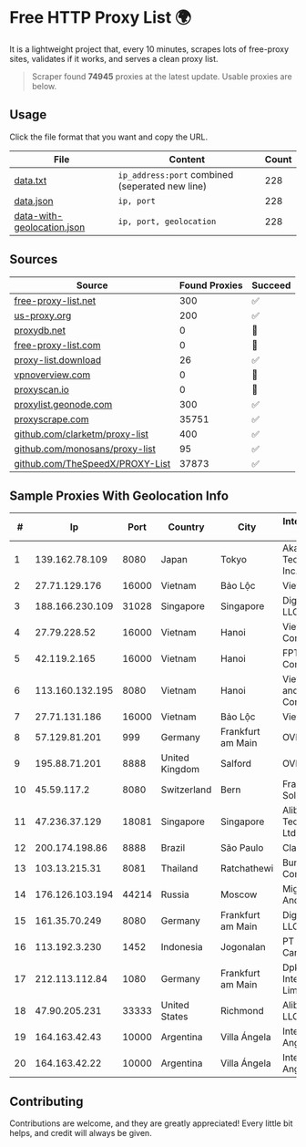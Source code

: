 
# Free HTTP Proxy List 🌍

It is a lightweight project that, every 10 minutes, scrapes lots of free-proxy sites, validates if it works, and serves a clean proxy list.


> Scraper found **74945** proxies at the latest update. Usable proxies are below.

## Usage

Click the file format that you want and copy the URL.


|File|Content|Count|
|----|-------|-----|
|[data.txt](https://raw.githubusercontent.com/themiralay/Proxy-List-World/master/data.txt)|`ip_address:port` combined (seperated new line)|228|
|[data.json](https://raw.githubusercontent.com/themiralay/Proxy-List-World/master/data.json)|`ip, port`|228|
|[data-with-geolocation.json](https://raw.githubusercontent.com/themiralay/Proxy-List-World/master/data-with-geolocation.json)|`ip, port, geolocation`|228|

## Sources

|Source|Found Proxies|Succeed|
|------|-------------|-------|
|[free-proxy-list.net](https://free-proxy-list.net)|300|✅|
|[us-proxy.org](https://www.us-proxy.org)|200|✅|
|[proxydb.net](http://proxydb.net)|0|🚫|
|[free-proxy-list.com](https://free-proxy-list.com/?page=&port=&type%5B%5D=http&type%5B%5D=https&up_time=0&search=Search)|0|🚫|
|[proxy-list.download](https://www.proxy-list.download/HTTP)|26|✅|
|[vpnoverview.com](https://vpnoverview.com/privacy/anonymous-browsing/free-proxy-servers)|0|🚫|
|[proxyscan.io](https://www.proxyscan.io)|0|🚫|
|[proxylist.geonode.com](https://proxylist.geonode.com/api/proxy-list?limit=300&page=1&sort_by=lastChecked&sort_type=desc&protocols=http,https)|300|✅|
|[proxyscrape.com](https://api.proxyscrape.com/v2/?request=displayproxies&protocol=http&timeout=10000&country=all&ssl=all&anonymity=all)|35751|✅|
|[github.com/clarketm/proxy-list](https://raw.githubusercontent.com/clarketm/proxy-list/master/proxy-list-raw.txt)|400|✅|
|[github.com/monosans/proxy-list](https://raw.githubusercontent.com/monosans/proxy-list/main/proxies/http.txt)|95|✅|
|[github.com/TheSpeedX/PROXY-List](https://raw.githubusercontent.com/TheSpeedX/PROXY-List/master/http.txt)|37873|✅|


## Sample Proxies With Geolocation Info

|#|Ip|Port|Country|City|Internet Service Provider|
|-|--|----|-------|----|-------------------------|
|1|139.162.78.109|8080|Japan|Tokyo|Akamai Technologies, Inc.|
|2|27.71.129.176|16000|Vietnam|Bảo Lộc|Viettel Group|
|3|188.166.230.109|31028|Singapore|Singapore|DigitalOcean, LLC|
|4|27.79.228.52|16000|Vietnam|Hanoi|Viettel Corporation|
|5|42.119.2.165|16000|Vietnam|Hanoi|FPT Telecom Company|
|6|113.160.132.195|8080|Vietnam|Hanoi|VietNam Post and Telecom Corporation|
|7|27.71.131.186|16000|Vietnam|Bảo Lộc|Viettel Group|
|8|57.129.81.201|999|Germany|Frankfurt am Main|OVH SAS|
|9|195.88.71.201|8888|United Kingdom|Salford|OVH SAS|
|10|45.59.117.2|8080|Switzerland|Bern|FranTech Solutions|
|11|47.236.37.129|18081|Singapore|Singapore|Alibaba (US) Technology Co., Ltd.|
|12|200.174.198.86|8888|Brazil|São Paulo|Claro S.A|
|13|103.13.215.31|8081|Thailand|Ratchathewi|Bunny Communications|
|14|176.126.103.194|44214|Russia|Moscow|Miglovets Egor Andreevich|
|15|161.35.70.249|8080|Germany|Frankfurt am Main|DigitalOcean, LLC|
|16|113.192.3.230|1452|Indonesia|Jogonalan|PT Boombas Carlo Medianet|
|17|212.113.112.84|1080|Germany|Frankfurt am Main|DpkgSoft International Limited|
|18|47.90.205.231|33333|United States|Richmond|Alibaba.com LLC|
|19|164.163.42.43|10000|Argentina|Villa Ángela|Interret Villa Angela SRL|
|20|164.163.42.22|10000|Argentina|Villa Ángela|Interret Villa Angela SRL|



## Contributing

Contributions are welcome, and they are greatly appreciated! Every
little bit helps, and credit will always be given.

